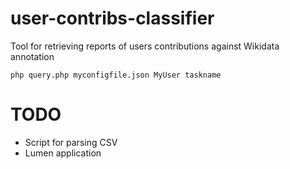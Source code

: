 # user-contribs-classifier

Tool for retrieving reports of users contributions against Wikidata annotation


    php query.php myconfigfile.json MyUser taskname

# TODO

* Script for parsing CSV
* Lumen application

